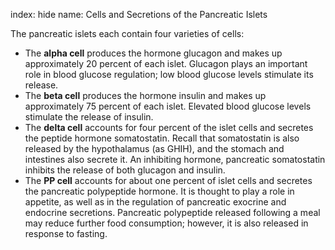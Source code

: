 index: hide
name: Cells and Secretions of the Pancreatic Islets

The pancreatic islets each contain four varieties of cells:

  * The  **alpha cell** produces the hormone glucagon and makes up approximately 20 percent of each islet. Glucagon plays an important role in blood glucose regulation; low blood glucose levels stimulate its release.
  * The  **beta cell** produces the hormone insulin and makes up approximately 75 percent of each islet. Elevated blood glucose levels stimulate the release of insulin.
  * The  **delta cell** accounts for four percent of the islet cells and secretes the peptide hormone somatostatin. Recall that somatostatin is also released by the hypothalamus (as GHIH), and the stomach and intestines also secrete it. An inhibiting hormone, pancreatic somatostatin inhibits the release of both glucagon and insulin.
  * The  **PP cell** accounts for about one percent of islet cells and secretes the pancreatic polypeptide hormone. It is thought to play a role in appetite, as well as in the regulation of pancreatic exocrine and endocrine secretions. Pancreatic polypeptide released following a meal may reduce further food consumption; however, it is also released in response to fasting.
